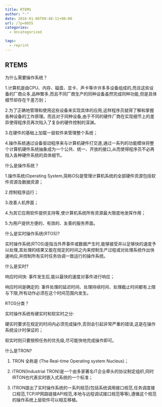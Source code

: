 ```yaml
---
title: RTEMS
author: "-"
date: 2016-01-06T09:48:11+00:00
url: /?p=8655
categories:
  - Uncategorized

tags:
  - reprint
---
```

## RTEMS
为什么需要操作系统？


1.计算机是由CPU、内存、磁盘、显卡、声卡等许许多多设备组成的,而且这些设备的厂商众多,品种繁多,而且不同厂商生产的同种设备虽然完成同种功能,但是具体细节却存在千差万别；

2.为了正确地管理和使用这些设备来实现具体的应用,这样程序员就得了解和掌握各种设备的工作原理。而且对于同种设备,由于不同的硬件厂商在实现细节上的差异使得程序员再次陷入了复杂的硬件控制的深渊。


3.在硬件的基础上加载一层软件来管理整个系统；
  
4.操作系统通过设备驱动程序来与计算机硬件打交道,通过一系列的功能模块将整个计算机硬件系统抽象成为一个公共、统一、开放的接口,从而使得程序员不必再陷入各种硬件系统的具体细节。

什么是操作系统？

1.操作系统(Operating System,简称OS)是管理计算机系统的全部硬件资源包括软件资源及数据资源；


2.控制程序运行；


3.改善人机界面；


4.为其它应用软件提供支持等,使计算机系统所有资源最大限度地发挥作用；


5.为用户提供方便的、有效的、友善的服务界面。

什么是实时操作系统(RTOS)?


实时操作系统(RTOS)是指当外界事件或数据产生时,能够接受并以足够快的速度予以处理,其处理的结果又能在规定的时间之内来控制生产过程或对处理系统作出快速响应,并控制所有实时任务协调一致运行的操作系统。


什么是实时?

响应时间快: 事件发生后,能以最快的速度对事件进行响应；
  
响应时间是确定的: 事件处理的延迟时间、处理持续时间、处理截止时间都有上限与下限,所有动作必须在这个时间范围内发生。


RTOS分类？

实时操作系统有硬实时和软实时之分: 
  
硬实时要求在规定的时间内必须完成操作,否则会引起非常严重的错误,这是在操作系统设计时保证的；
  
软实时则只要按照任务的优先级,尽可能快地完成操作即可。


什么是TRON?

1. TRON 全称是 (The Real-time Operating system Nucleus)；
  
2. ITRON(Industrial TRON)是一个由多家著名IT企业牵头的协议制定组织,同时IRTON也代表实时嵌入式系统的一个标准；
  
3. ITRON提出了实时操作系统的一系列规范(包括系统调用接口规范,任务调度接口规范,TCP/IP网路链接API规范,本地与远程调试接口规范等等),遵循这个规范的操作系统上层软件可以相互移植。